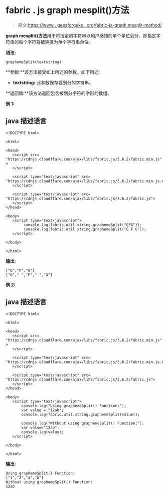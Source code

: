 # fabric . js graph mesplit()方法

> 原文:[https://www . geesforgeks . org/fabric-js-graph mesplit-method/](https://www.geeksforgeeks.org/fabric-js-graphemesplit-method/)

**graph mesplit()方法**用于将指定的字符串以用户感知的单个单位划分，即指定字符串的每个字符将被转换为单个字符串单位。

**语法:**

```
graphemeSplit(textstring)
```

**参数:**该方法接受如上所述的参数，如下所述:

*   **textstring:** 此参数保存要划分的字符串。

**返回值:**该方法返回包含被划分字符的字形的数组。

**例 1:**

## java 描述语言

```
<!DOCTYPE html>

<html>

<head>
   <script src=
"https://cdnjs.cloudflare.com/ajax/libs/fabric.js/3.6.2/fabric.min.js" >
   </script>

   <script type="text/javascript" src=
"https://cdnjs.cloudflare.com/ajax/libs/fabric.js/3.6.2/fabric.min.js.map">
   </script>

   <script type="text/javascript" src=
"https://cdnjs.cloudflare.com/ajax/libs/fabric.js/3.6.2/fabric.js">
   </script>
</head>

<body>
   <script type="text/javascript">
        console.log(fabric.util.string.graphemeSplit("GFG"));
        console.log(fabric.util.string.graphemeSplit("G F G"));
   </script>

</body>

</html>
```

**输出:**

```
["G","F","G"]
["G"," ","F"," ","G"]
```

**例 2:**

## java 描述语言

```
<!DOCTYPE html>

<html>

<head>
   <script src=
"https://cdnjs.cloudflare.com/ajax/libs/fabric.js/3.6.2/fabric.min.js" >
   </script>

   <script type="text/javascript" src=
"https://cdnjs.cloudflare.com/ajax/libs/fabric.js/3.6.2/fabric.min.js.map">
   </script>

   <script type="text/javascript" src=
"https://cdnjs.cloudflare.com/ajax/libs/fabric.js/3.6.2/fabric.js">
   </script>
</head>

<body>
   <script type="text/javascript">
       console.log("Using graphemeSplit() Function:");
       var value = "12ab";
       console.log(fabric.util.string.graphemeSplit(value));

       console.log("Without using graphemeSplit() Function:");
       var value="12ab";
       console.log(value);
   </script>

</body>

</html>
```

**输出:**

```
Using graphemeSplit() Function:
["1","2","a","b"]
Without using graphemeSplit() Function:
12ab
```